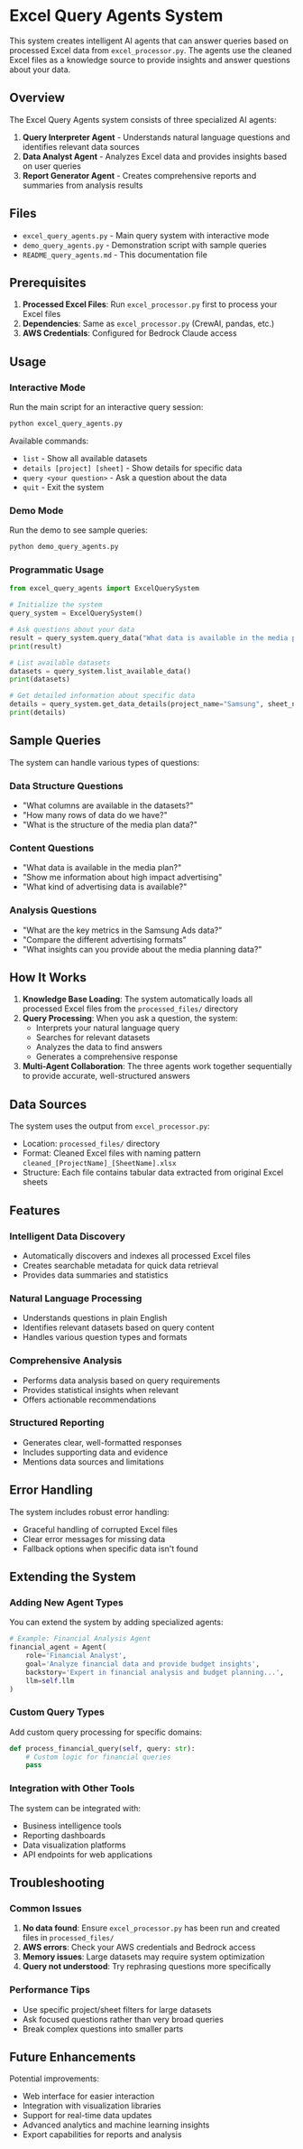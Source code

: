 # Excel Query Agents System

This system creates intelligent AI agents that can answer queries based on processed Excel data from `excel_processor.py`. The agents use the cleaned Excel files as a knowledge source to provide insights and answer questions about your data.

## Overview

The Excel Query Agents system consists of three specialized AI agents:

1. **Query Interpreter Agent** - Understands natural language questions and identifies relevant data sources
2. **Data Analyst Agent** - Analyzes Excel data and provides insights based on user queries  
3. **Report Generator Agent** - Creates comprehensive reports and summaries from analysis results

## Files

- `excel_query_agents.py` - Main query system with interactive mode
- `demo_query_agents.py` - Demonstration script with sample queries
- `README_query_agents.md` - This documentation file

## Prerequisites

1. **Processed Excel Files**: Run `excel_processor.py` first to process your Excel files
2. **Dependencies**: Same as `excel_processor.py` (CrewAI, pandas, etc.)
3. **AWS Credentials**: Configured for Bedrock Claude access

## Usage

### Interactive Mode

Run the main script for an interactive query session:

```bash
python excel_query_agents.py
```

Available commands:
- `list` - Show all available datasets
- `details [project] [sheet]` - Show details for specific data
- `query <your question>` - Ask a question about the data
- `quit` - Exit the system

### Demo Mode

Run the demo to see sample queries:

```bash
python demo_query_agents.py
```

### Programmatic Usage

```python
from excel_query_agents import ExcelQuerySystem

# Initialize the system
query_system = ExcelQuerySystem()

# Ask questions about your data
result = query_system.query_data("What data is available in the media plan?")
print(result)

# List available datasets
datasets = query_system.list_available_data()
print(datasets)

# Get detailed information about specific data
details = query_system.get_data_details(project_name="Samsung", sheet_name="Media")
print(details)
```

## Sample Queries

The system can handle various types of questions:

### Data Structure Questions
- "What columns are available in the datasets?"
- "How many rows of data do we have?"
- "What is the structure of the media plan data?"

### Content Questions  
- "What data is available in the media plan?"
- "Show me information about high impact advertising"
- "What kind of advertising data is available?"

### Analysis Questions
- "What are the key metrics in the Samsung Ads data?"
- "Compare the different advertising formats"
- "What insights can you provide about the media planning data?"

## How It Works

1. **Knowledge Base Loading**: The system automatically loads all processed Excel files from the `processed_files/` directory
2. **Query Processing**: When you ask a question, the system:
   - Interprets your natural language query
   - Searches for relevant datasets
   - Analyzes the data to find answers
   - Generates a comprehensive response
3. **Multi-Agent Collaboration**: The three agents work together sequentially to provide accurate, well-structured answers

## Data Sources

The system uses the output from `excel_processor.py`:
- Location: `processed_files/` directory
- Format: Cleaned Excel files with naming pattern `cleaned_[ProjectName]_[SheetName].xlsx`
- Structure: Each file contains tabular data extracted from original Excel sheets

## Features

### Intelligent Data Discovery
- Automatically discovers and indexes all processed Excel files
- Creates searchable metadata for quick data retrieval
- Provides data summaries and statistics

### Natural Language Processing
- Understands questions in plain English
- Identifies relevant datasets based on query content
- Handles various question types and formats

### Comprehensive Analysis
- Performs data analysis based on query requirements
- Provides statistical insights when relevant
- Offers actionable recommendations

### Structured Reporting
- Generates clear, well-formatted responses
- Includes supporting data and evidence
- Mentions data sources and limitations

## Error Handling

The system includes robust error handling:
- Graceful handling of corrupted Excel files
- Clear error messages for missing data
- Fallback options when specific data isn't found

## Extending the System

### Adding New Agent Types
You can extend the system by adding specialized agents:

```python
# Example: Financial Analysis Agent
financial_agent = Agent(
    role='Financial Analyst',
    goal='Analyze financial data and provide budget insights',
    backstory='Expert in financial analysis and budget planning...',
    llm=self.llm
)
```

### Custom Query Types
Add custom query processing for specific domains:

```python
def process_financial_query(self, query: str):
    # Custom logic for financial queries
    pass
```

### Integration with Other Tools
The system can be integrated with:
- Business intelligence tools
- Reporting dashboards  
- Data visualization platforms
- API endpoints for web applications

## Troubleshooting

### Common Issues

1. **No data found**: Ensure `excel_processor.py` has been run and created files in `processed_files/`
2. **AWS errors**: Check your AWS credentials and Bedrock access
3. **Memory issues**: Large datasets may require system optimization
4. **Query not understood**: Try rephrasing questions more specifically

### Performance Tips

- Use specific project/sheet filters for large datasets
- Ask focused questions rather than very broad queries
- Break complex questions into smaller parts

## Future Enhancements

Potential improvements:
- Web interface for easier interaction
- Integration with visualization libraries
- Support for real-time data updates
- Advanced analytics and machine learning insights
- Export capabilities for reports and analysis